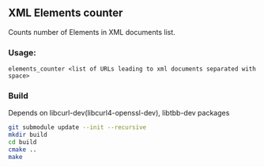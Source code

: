 ## XML Elements counter
Counts number of Elements in XML documents list.

### Usage:
```
elements_counter <list of URLs leading to xml documents separated with space>
```

### Build
Depends on libcurl-dev(libcurl4-openssl-dev), libtbb-dev packages
```bash
git submodule update --init --recursive
mkdir build
cd build
cmake ..
make
``` 
